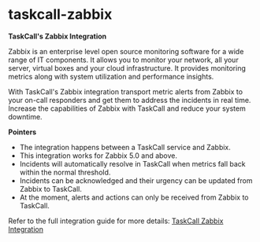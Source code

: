 # taskcall-zabbix
<strong>TaskCall's Zabbix Integration</strong>

Zabbix is an enterprise level open source monitoring software for a wide range of IT components. It allows you to monitor your network, all your server, virtual boxes and your cloud infrastructure. It provides monitoring metrics along with system utilization and performance insights.

With TaskCall's Zabbix integration transport metric alerts from Zabbix to your on-call responders and get them to address the incidents in real time. Increase the capabilities of Zabbix with TaskCall and reduce your system downtime.

<strong>Pointers</strong>
- The integration happens between a TaskCall service and Zabbix.
- This integration works for Zabbix 5.0 and above.
- Incidents will automatically resolve in TaskCall when metrics fall back within the normal threshold.
- Incidents can be acknowledged and their urgency can be updated from Zabbix to TaskCall.
- At the moment, alerts and actions can only be received from Zabbix to TaskCall.

Refer to the full integration guide for more details: <a href="https://taskcallapp.com/docs/integrations/v1/zabbix-integration-guide">TaskCall Zabbix Integration</a>
